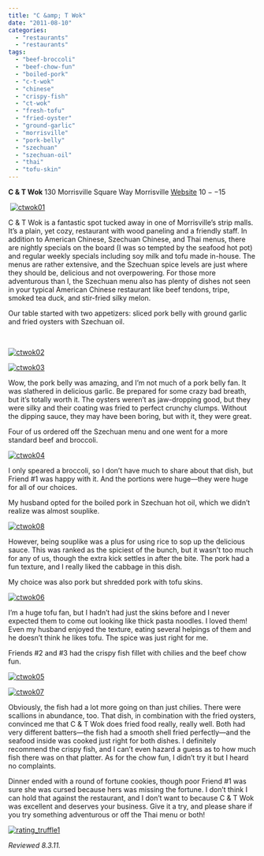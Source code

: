 ```yaml
---
title: "C &amp; T Wok"
date: "2011-08-10"
categories: 
  - "restaurants"
  - "restaurants"
tags: 
  - "beef-broccoli"
  - "beef-chow-fun"
  - "boiled-pork"
  - "c-t-wok"
  - "chinese"
  - "crispy-fish"
  - "ct-wok"
  - "fresh-tofu"
  - "fried-oyster"
  - "ground-garlic"
  - "morrisville"
  - "pork-belly"
  - "szechuan"
  - "szechuan-oil"
  - "thai"
  - "tofu-skin"
---
```


**C & T Wok** 130 Morrisville Square Way Morrisville [Website](http://www.ctwokrestaurant.com/) $10--$15

 [![](http://s3.amazonaws.com/thegourmez-wpmedia/2011/08/ctwok01.jpg "ctwok01")](http://s3.amazonaws.com/thegourmez-wpmedia/2011/08/ctwok01.jpg)

C & T Wok is a fantastic spot tucked away in one of Morrisville’s strip malls. It’s a plain, yet cozy, restaurant with wood paneling and a friendly staff. In addition to American Chinese, Szechuan Chinese, and Thai menus, there are nightly specials on the board (I was so tempted by the seafood hot pot) and regular weekly specials including soy milk and tofu made in-house. The menus are rather extensive, and the Szechuan spice levels are just where they should be, delicious and not overpowering. For those more adventurous than I, the Szechuan menu also has plenty of dishes not seen in your typical American Chinese restaurant like beef tendons, tripe, smoked tea duck, and stir-fried silky melon.

Our table started with two appetizers: sliced pork belly with ground garlic and fried oysters with Szechuan oil.

 

[![](http://s3.amazonaws.com/thegourmez-wpmedia/2011/08/ctwok02.jpg "ctwok02")](http://s3.amazonaws.com/thegourmez-wpmedia/2011/08/ctwok02.jpg)

[![](http://s3.amazonaws.com/thegourmez-wpmedia/2011/08/ctwok03.jpg "ctwok03")](http://s3.amazonaws.com/thegourmez-wpmedia/2011/08/ctwok03.jpg)

Wow, the pork belly was amazing, and I’m not much of a pork belly fan. It was slathered in delicious garlic. Be prepared for some crazy bad breath, but it’s totally worth it. The oysters weren’t as jaw-dropping good, but they were silky and their coating was fried to perfect crunchy clumps. Without the dipping sauce, they may have been boring, but with it, they were great.

Four of us ordered off the Szechuan menu and one went for a more standard beef and broccoli.

[![](http://s3.amazonaws.com/thegourmez-wpmedia/2011/08/ctwok04.jpg "ctwok04")](http://s3.amazonaws.com/thegourmez-wpmedia/2011/08/ctwok04.jpg)

I only speared a broccoli, so I don’t have much to share about that dish, but Friend #1 was happy with it. And the portions were huge—they were huge for all of our choices.

My husband opted for the boiled pork in Szechuan hot oil, which we didn’t realize was almost souplike.

[![](http://s3.amazonaws.com/thegourmez-wpmedia/2011/08/ctwok08.jpg "ctwok08")](http://s3.amazonaws.com/thegourmez-wpmedia/2011/08/ctwok08.jpg)

However, being souplike was a plus for using rice to sop up the delicious sauce. This was ranked as the spiciest of the bunch, but it wasn’t too much for any of us, though the extra kick settles in after the bite. The pork had a fun texture, and I really liked the cabbage in this dish.

My choice was also pork but shredded pork with tofu skins.

[![](http://s3.amazonaws.com/thegourmez-wpmedia/2011/08/ctwok06.jpg "ctwok06")](http://s3.amazonaws.com/thegourmez-wpmedia/2011/08/ctwok06.jpg)

I’m a huge tofu fan, but I hadn’t had just the skins before and I never expected them to come out looking like thick pasta noodles. I loved them! Even my husband enjoyed the texture, eating several helpings of them and he doesn’t think he likes tofu. The spice was just right for me.

Friends #2 and #3 had the crispy fish fillet with chilies and the beef chow fun.

[![](http://s3.amazonaws.com/thegourmez-wpmedia/2011/08/ctwok05.jpg "ctwok05")](http://s3.amazonaws.com/thegourmez-wpmedia/2011/08/ctwok05.jpg)

[![](http://s3.amazonaws.com/thegourmez-wpmedia/2011/08/ctwok07.jpg "ctwok07")](http://s3.amazonaws.com/thegourmez-wpmedia/2011/08/ctwok07.jpg)

Obviously, the fish had a lot more going on than just chilies. There were scallions in abundance, too. That dish, in combination with the fried oysters, convinced me that C & T Wok does fried food really, really well. Both had very different batters—the fish had a smooth shell fried perfectly—and the seafood inside was cooked just right for both dishes. I definitely recommend the crispy fish, and I can’t even hazard a guess as to how much fish there was on that platter. As for the chow fun, I didn’t try it but I heard no complaints.

Dinner ended with a round of fortune cookies, though poor Friend #1 was sure she was cursed because hers was missing the fortune. I don’t think I can hold that against the restaurant, and I don’t want to because C & T Wok was excellent and deserves your business. Give it a try, and please share if you try something adventurous or off the Thai menu or both!

[![](http://s3.amazonaws.com/thegourmez-wpmedia/2009/02/rating_truffle1.gif "rating_truffle1")](http://s3.amazonaws.com/thegourmez-wpmedia/2009/02/rating_truffle1.gif)

_Reviewed 8.3.11._
